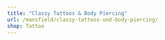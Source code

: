 ```yaml
---
title: "Classy Tattoos & Body Piercing"
url: /mansfield/classy-tattoos-und-body-piercing/
shop: Tattoo
---
```

